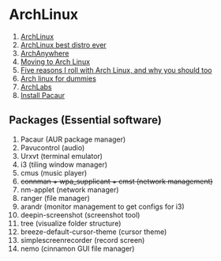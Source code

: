 # ArchLinux

1. [ArchLinux](https://www.archlinux.org/)
1. [ArchLinux best distro ever](http://www.akitaonrails.com/2017/01/10/arch-linux-best-distro-ever)
1. [ArchAnywhere](https://arch-anywhere.org/)
1. [Moving to Arch Linux](https://jrvcomputing.wordpress.com/2016/01/30/moving-to-arch-linux/)
1. [Five reasons I roll with Arch Linux, and why you should too](https://www.cio.com/article/2898189/five-reasons-i-roll-with-arch-linux-and-why-you-should-too.html)
1. [Arch linux for dummies](https://github.com/jieverson/dotfiles/wiki/arch-linux-for-dummies)
1. [ArchLabs](https://erikdubois.be/category/linux/archlabs/)
1. [Install Pacaur](https://cdavis.us/wiki/index.php/Arch_Linux_Install_Guide#Pacaur)

## Packages (Essential software)
1. Pacaur (AUR package manager)
1. Pavucontrol (audio)
1. Urxvt (terminal emulator)
1. i3 (tiling window manager)
1. cmus (music player)
1. ~~connman + wpa_supplicant + cmst (network management)~~
1. nm-applet (network manager)
1. ranger (file manager)
1. arandr (monitor management to get configs for i3)
1. deepin-screenshot (screenshot tool)
1. tree (visualize folder structure)
1. breeze-default-cursor-theme (cursor theme)
1. simplescreenrecorder (record screen)
1. nemo (cinnamon GUI file manager)

